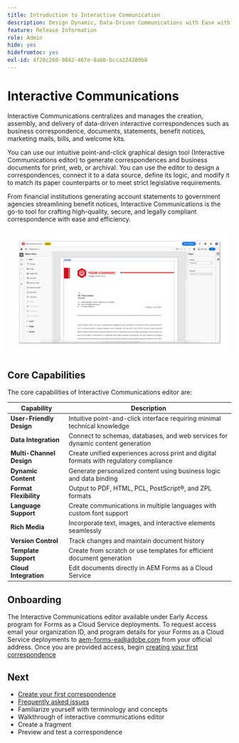 ```yaml
---
title: Introduction to Interactive Communication
description: Design Dynamic, Data-Driven Communications with Ease with AEM Forms Interactive Communications
feature: Release Information
role: Admin
hide: yes
hidefromtoc: yes
exl-id: 4f28c260-9842-467e-8abb-bcca224280b8
---
```

# Interactive Communications

Interactive Communications centralizes and manages the creation, assembly, and delivery of data-driven interactive correspondences such as business correspondence, documents, statements, benefit notices, marketing mails, bills, and welcome kits.

You can use our intuitive point-and-click graphical design tool (Interactive Communications editor) to generate correspondences and business documents for print, web, or archival. You can use the editor to design a correspondences, connect it to a data source, define its logic, and modify it to match its paper counterparts or to meet strict legislative requirements.

From financial institutions generating account statements to government agencies streamlining benefit notices, Interactive Communications is the go-to tool for crafting high-quality, secure, and legally compliant correspondence with ease and efficiency.

![Interactive Communication Editor](/help/forms/assets/ic-editor.png)

## Core Capabilities 

The core capabilities of Interactive Communications editor are: 

| Capability | Description |
|------------|-------------|
| **User-Friendly Design** | Intuitive point-and-click interface requiring minimal technical knowledge |
| **Data Integration** | Connect to schemas, databases, and web services for dynamic content generation |
| **Multi-Channel Design** | Create unified experiences across print and digital formats with regulatory compliance |
| **Dynamic Content** | Generate personalized content using business logic and data binding |
| **Format Flexibility** | Output to PDF, HTML, PCL, PostScript&reg;, and ZPL formats |
| **Language Support** | Create communications in multiple languages with custom font support |
| **Rich Media** | Incorporate text, images, and interactive elements seamlessly |
| **Version Control** | Track changes and maintain document history |
| **Template Support** | Create from scratch or use templates for efficient document generation |
| **Cloud Integration** | Edit documents directly in AEM Forms as a Cloud Service |


## Onboarding

The Interactive Communications editor available under Early Access program for Forms as a Cloud Service deployments. To request access email your organization ID, and program details for your Forms as a Cloud Service deployments to [aem-forms-ea@adobe.com](mailto:aem-forms-ea@adobe.com) from your official address. Once you are provided access, begin [creating your first correspondence](/help/forms/create-your-first-communication.md)








<!-- 


The Interactive Communication editor runs in any modern browser. It can be used to: 

* generate dynamic data-driven documents or correspondences and customized business documents or correspondences for print, web, or archival. 

* develop PDF documents for integration into existing workflows by binding communications to adaptive forms, XML schemas, XML sample files, databases, and web services. 

* integrate business data and render communications as a number of file types, including Adobe PDF, HTML, and printing for PCL, Adobe PostScript&reg; and Zebra (ZPL) printers.

* create interactive data capture applications by leading users through a series of visually appealing and streamlined panels, improving usability and reducing data entry errors.

## Key Features of the editor 

* **User-Friendly Interface**: The Interactive Communication editor features a point-and-click design tool that is easy to use, allowing designers to create professional communications without extensive technical knowledge.

* **Design Flexibility**: Users can design communications that match both paper and digital formats, ensuring consistency and compliance with legislative requirements.

* **Data Integration**: The tool seamlessly connects communication fields to various data sources, including XML schemas, sample files, databases, and web services.

* **Logic Definition**: Designers can define intricate logic within their communications, enhancing functionality and interactivity. 

* **Communication Creation**: Create a communication from scratch or from a template, offering flexibility and efficiency in document generation.

* **Rich Media Integration**: Add text, images, and art to your communications, creating visually appealing and engaging communication.

* **Seamless Editing**: Edit your communication documents saved in AEM Forms as a Cloud Service, ensuring easy access and continuous updates.

* **Change Tracking**: Track and review changes, maintaining a clear record of document modifications and ensuring version control.


![Output Formats and Usages](/help/assets/interactive-communication.png){align="center"}

## Usage across AEM Forms

Documents, templates, or designs created in Interactive Communication editor offer several key applications:

| **Usage**                                      | **Description**                                                                 |
|-------------------------------------------------|---------------------------------------------------------------------------------|
| PDF Document or Correspondence Creation                          | Used to generate PDF documents or correspondence for various business needs.                      |
| Document of Record Templates                   | Serves as custom templates for Documents of Record.                    |
| AEM Forms Communication APIs                   | Used as a template for various AEM Forms Communication APIs for seamless integration and automation. |


## Onboarding

The Interactive Communication editor is available for free to AEM Forms as a Cloud Service customers. You can write to mailto:aem-forms-ea@adobe.com from your official address to request access.

Adobe enables access for your organization and provide required privileges to the person designated as administrator in your organization. 

## Supported languages 

You can use the editor to create communication in languages of your choice. You can also use custom fonts in a communication. 


<!-- Communications that are created in Interactive Communication Editor can be merged with business data and rendered as a number of file types, including Adobe PDF, HTML, and printing for PCL, Adobe PostScript&reg; and Zebra (ZPL) printers.

Communication author can fill fields of a communication to personalize it for a reciever and print it, or print and fill the communication by hand. 

Communication developers can also use Interactive Communication Editor to create applications that generate dynamic, data-driven documents and produce customized business documents for print, web, or archival. 

Using communication designs, developers can create, interactive data capture applications by leading users through a series of visually appealing and streamlined panels, improving usability and reducing data entry errors. 

You can also build and maintain data capture solutions that read from, validate against, and add to corporate data sources. 

With Interactive Communication, you can integrate PDF documents into existing workflows by binding forms to XML schemas, XML sample files, databases, and web services. Forms and documents that are created in Designer can be merged with business data and rendered as a number of file types, including Adobe PDF, HTML, and printing for PCL, Adobe PostScript&reg; and Zebra (ZPL) printers. -->

## Next

* [Create your first correspondence](/help/forms/create-your-first-communication.md)
* [Frequently asked issues](/help/forms/interactive-communications-faq.md)
* Familiarize yourself with terminology and concepts 
* Walkthrough of interactive communications editor
* Create a fragment
* Preview and test a correspondence
